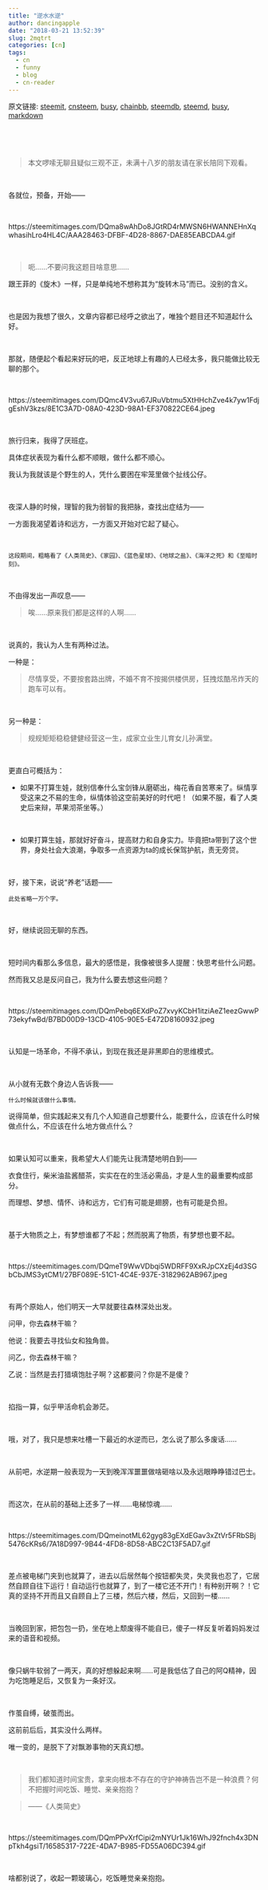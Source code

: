 ```yaml
---
title: "逆水水逆"
author: dancingapple
date: "2018-03-21 13:52:39"
slug: 2mqtrt
categories: [cn]
tags: 
  - cn
  - funny
  - blog
  - cn-reader
---
```


原文链接: [steemit](https://steemit.com), [cnsteem](https://cnsteem.com), [busy](https://busy.org), [chainbb](https://chainbb.com), [steemdb](https://steemdb.com), [steemd](https://steemd.com), [busy](https://busy.org), [markdown](https://raw.githubusercontent.com/pzhaonet/steem_dancingapple/master/content/post/2mqtrt.md)

<html>
<p><br></p>
<p><br></p>
<blockquote>本文啰嗦无聊且疑似三观不正，未满十八岁的朋友请在家长陪同下观看。</blockquote>
<p><br></p>
<p>各就位，预备，开始——</p>
<p><br></p>
<p>https://steemitimages.com/DQma8wAhDo8JGtRD4rMWSN6HWANNEHnXqwhasihLro4HL4C/AAA28463-DFBF-4D28-8867-DAE85EABCDA4.gif</p>
<p><br></p>
<blockquote>呃……不要问我这题目啥意思……</blockquote>
<p>跟王菲的《旋木》一样，只是单纯地不想称其为“旋转木马”而已。没别的含义。</p>
<p><br></p>
<p>也是因为我想了很久，文章内容都已经呼之欲出了，唯独个题目还不知道起什么好。</p>
<p><br></p>
<p>那就，随便起个看起来好玩的吧，反正地球上有趣的人已经太多，我只能做比较无聊的那个。</p>
<p><br></p>
<p>https://steemitimages.com/DQmc4V3vu67JRuVbtmu5XtHHchZve4k7yw1FdjgEshV3kzs/8E1C3A7D-08A0-423D-98A1-EF370822CE64.jpeg</p>
<p><br></p>
<p>旅行归来，我得了厌班症。</p>
<p>具体症状表现为看什么都不顺眼，做什么都不顺心。</p>
<p>我认为我就该是个野生的人，凭什么要困在牢笼里做个扯线公仔。</p>
<p><br></p>
<p>夜深人静的时候，理智的我为弱智的我把脉，查找出症结为——</p>
<p>一方面我渴望着诗和远方，一方面又开始对它起了疑心。</p>
<p><br></p>
<p><code>这段期间，粗略看了《人类简史》、《家园》、《蓝色星球》、《地球之盐》、《海洋之死》和《至暗时刻》。</code></p>
<p><br></p>
<p>不由得发出一声叹息——</p>
<blockquote>唉……原来我们都是这样的人啊……</blockquote>
<p><br></p>
<p>说真的，我认为人生有两种过法。</p>
<p>一种是：</p>
<blockquote>尽情享受，不要按套路出牌，不婚不育不按揭供楼供房，狂拽炫酷吊炸天的跑车可以有。</blockquote>
<p><br></p>
<p>另一种是：</p>
<blockquote>规规矩矩稳稳健健经营这一生，成家立业生儿育女儿孙满堂。</blockquote>
<p><br></p>
<p>更直白可概括为：</p>
<ul>
  <li>如果不打算生娃，就别信奉什么宝剑锋从磨砺出，梅花香自苦寒来了。纵情享受这来之不易的生命，纵情体验这空前美好的时代吧！（如果不服，看了人类史后来辩，苹果沏茶坐等。）</li>
</ul>
<p><br></p>
<ul>
  <li>如果打算生娃，那就好好奋斗，提高财力和自身实力。毕竟把ta带到了这个世界，身处社会大浪潮，争取多一点资源为ta的成长保驾护航，责无旁贷。</li>
</ul>
<p><br></p>
<p>好，接下来，说说“养老”话题——</p>
<p><code>此处省略一万个字。</code></p>
<p><br></p>
<p>好，继续说回无聊的东西。</p>
<p><br></p>
<p>短时间内看那么多信息，最大的感悟是，我像被很多人提醒：快思考些什么问题。</p>
<p>然而我又总是反问自己，我为什么要去想这些问题？</p>
<p><br></p>
<p>https://steemitimages.com/DQmPebq6EXdPoZ7xvyKCbH1itziAeZ1eezGwwP73ekyfwBd/B7BD00D9-13CD-4105-90E5-E472D8160932.jpeg</p>
<p><br></p>
<p>认知是一场革命，不得不承认，到现在我还是非黑即白的思维模式。</p>
<p><br></p>
<p>从小就有无数个身边人告诉我——</p>
<p><code>什么时候就该做什么事情。</code></p>
<p>说得简单，但实践起来又有几个人知道自己想要什么，能要什么，应该在什么时候做点什么，不应该在什么地方做点什么？</p>
<p><br></p>
<p>如果认知可以重来，我希望大人们能先让我清楚地明白到——</p>
<p>衣食住行，柴米油盐酱醋茶，实实在在的生活必需品，才是人生的最重要构成部分。</p>
<p>而理想、梦想、情怀、诗和远方，它们有可能是翅膀，也有可能是负担。</p>
<p><br></p>
<p>基于大物质之上，有梦想谁都了不起；然而脱离了物质，有梦想也要不起。</p>
<p><br></p>
<p>https://steemitimages.com/DQmeT9WwVDbqi5WDRFF9XxRJpCXzEj4d3SGbCbJMS3ytCM1/27BF089E-51C1-4C4E-937E-3182962AB967.jpeg</p>
<p><br></p>
<p>有两个原始人，他们明天一大早就要往森林深处出发。</p>
<p>问甲，你去森林干嘛？</p>
<p>他说：我要去寻找仙女和独角兽。</p>
<p>问乙，你去森林干嘛？</p>
<p>乙说：当然是去打猎填饱肚子啊？这都要问？你是不是傻？</p>
<p><br></p>
<p>掐指一算，似乎甲活命机会渺茫。</p>
<p><br></p>
<p>哦，对了，我只是想来吐槽一下最近的水逆而已，怎么说了那么多废话……</p>
<p><br></p>
<p>从前吧，水逆期一般表现为一天到晚浑浑噩噩做啥砸啥以及永远眼睁睁错过巴士。</p>
<p><br></p>
<p>而这次，在从前的基础上还多了一样……电梯惊魂……</p>
<p><br></p>
<p>https://steemitimages.com/DQmeinotML62gyg83gEXdEGav3xZtVr5FRbSBj5476cKRs6/7A18D997-9B44-4FD8-8D58-ABC2C13F5AD7.gif</p>
<p><br></p>
<p>差点被电梯门夹到也就算了，进去以后居然每个按钮都失灵，失灵我也忍了，它居然自顾自往下运行！自动运行也就算了，到了一楼它还不开门！有种别开啊？！它真的坚持不开而且又自顾自上了三楼，然后六楼，然后，又回到一楼……</p>
<p><br></p>
<p>当晚回到家，把包包一扔，坐在地上颓废得不能自已，傻子一样反复听着妈妈发过来的语音和视频。</p>
<p><br></p>
<p>像只蜗牛软弱了一两天，真的好想躲起来啊……可是我低估了自己的阿Q精神，因为吃饱睡足后，又恢复为一条好汉。</p>
<p>&nbsp;</p>
<p>作茧自缚，破茧而出。</p>
<p>这前前后后，其实没什么两样。</p>
<p>唯一变的，是脱下了对飘渺事物的天真幻想。</p>
<p><br></p>
<blockquote>我们都知道时间宝贵，拿来向根本不存在的守护神祷告岂不是一种浪费？何不把握时间吃饭、睡觉、亲亲抱抱？</blockquote>
<blockquote>——《人类简史》</blockquote>
<p><br></p>
<p>https://steemitimages.com/DQmPPvXrfCipi2mNYUr1Jk16WhJ92fnch4x3DNpTkh4gsiT/16585317-722E-4DA7-B985-FD55A06DC394.gif</p>
<p><br></p>
<p>啥都别说了，收起一颗玻璃心，吃饭睡觉亲亲抱抱。</p>
<p><br></p>
<p><br></p>
<p><br></p>
</html>
